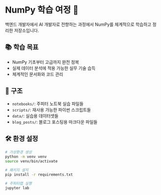 # NumPy 학습 여정 🚀

백엔드 개발자에서 AI 개발자로 전향하는 과정에서 NumPy를 체계적으로 학습하고 정리한 저장소입니다.

## 📚 학습 목표
- NumPy 기초부터 고급까지 완전 정복
- 실제 데이터 분석에 적용 가능한 실무 기술 습득
- 체계적인 문서화와 코드 관리

## 📁 구조
- `notebooks/`: 주피터 노트북 실습 파일들
- `scripts/`: 재사용 가능한 파이썬 스크립트들
- `data/`: 실습용 데이터셋들
- `blog_posts/`: 블로그 포스팅용 마크다운 파일들

## 🛠️ 환경 설정
```bash
# 가상환경 생성
python -m venv venv
source venv/bin/activate

# 패키지 설치
pip install -r requirements.txt

# 주피터랩 실행
jupyter lab